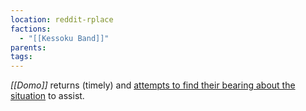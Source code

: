 ```yaml
---
location: reddit-rplace
factions:
  - "[[Kessoku Band]]"
parents: 
tags: 
---
```

*[[Domo]]* returns (timely) and [attempts to find their bearing about the situation](https://discord.com/channels/1093664259273130084/1131230952119615600/1131576333995085895) to assist.

